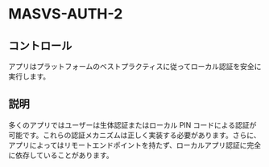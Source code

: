 # MASVS-AUTH-2

## コントロール

アプリはプラットフォームのベストプラクティスに従ってローカル認証を安全に実行します。

## 説明

多くのアプリではユーザーは生体認証またはローカル PIN コードによる認証が可能です。これらの認証メカニズムは正しく実装する必要があります。さらに、アプリによってはリモートエンドポイントを持たず、ローカルアプリ認証に完全に依存していることがあります。
